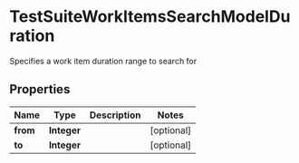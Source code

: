 

# TestSuiteWorkItemsSearchModelDuration

Specifies a work item duration range to search for

## Properties

| Name | Type | Description | Notes |
|------------ | ------------- | ------------- | -------------|
|**from** | **Integer** |  |  [optional] |
|**to** | **Integer** |  |  [optional] |



